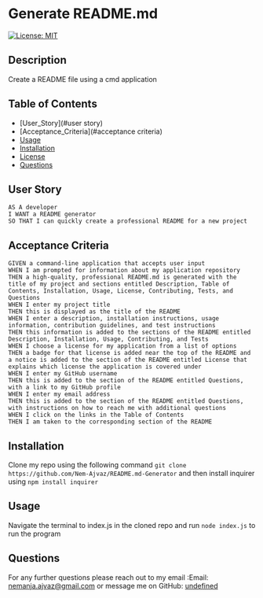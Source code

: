 # Generate README.md

[![License: MIT](https://img.shields.io/badge/License-MIT-yellow.svg)](https://opensource.org/licenses/MIT)

## Description

Create a README file using a cmd application

## Table of Contents

- [User_Story](#user story)
- [Acceptance_Criteria](#acceptance criteria)
- [Usage](#usage)
- [Installation](#installation)
- [License](#license)
- [Questions](#questions)

## User Story

```
AS A developer
I WANT a README generator
SO THAT I can quickly create a professional README for a new project
```

## Acceptance Criteria

```
GIVEN a command-line application that accepts user input
WHEN I am prompted for information about my application repository
THEN a high-quality, professional README.md is generated with the title of my project and sections entitled Description, Table of Contents, Installation, Usage, License, Contributing, Tests, and Questions
WHEN I enter my project title
THEN this is displayed as the title of the README
WHEN I enter a description, installation instructions, usage information, contribution guidelines, and test instructions
THEN this information is added to the sections of the README entitled Description, Installation, Usage, Contributing, and Tests
WHEN I choose a license for my application from a list of options
THEN a badge for that license is added near the top of the README and a notice is added to the section of the README entitled License that explains which license the application is covered under
WHEN I enter my GitHub username
THEN this is added to the section of the README entitled Questions, with a link to my GitHub profile
WHEN I enter my email address
THEN this is added to the section of the README entitled Questions, with instructions on how to reach me with additional questions
WHEN I click on the links in the Table of Contents
THEN I am taken to the corresponding section of the README
```

## Installation

Clone my repo using the following command `git clone https://github.com/Nem-Ajvaz/README.md-Generator` and then install inquirer using `npm install inquirer`

## Usage

Navigate the terminal to index.js in the cloned repo and run `node index.js` to run the program

## Questions

For any further questions please reach out to my email :Email: nemanja.ajvaz@gmail.com or message me on GitHub: [undefined](https://github.com/undefined)
